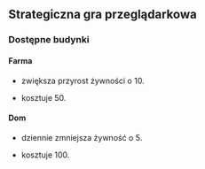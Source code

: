 ## Strategiczna gra przeglądarkowa
### Dostępne budynki
#### Farma
- zwiększa przyrost żywności o 10.

- kosztuje 50.
#### Dom
- dziennie zmniejsza żywność o 5.

- kosztuje 100.